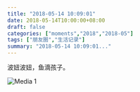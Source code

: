 ```yaml
---
title: "2018-05-14 10:09:01"
date: 2018-05-14T10:00:00+08:00
draft: false
categories: ["moments","2018","2018-05"]
tags: ["朋友圈","生活记录"]
summary: "2018-05-14 10:09:01..."
---
```


波妞波妞，鱼滴孩子。

![Media 1](/Moments/photos/2018-05-14/201805141009010.jpg)

